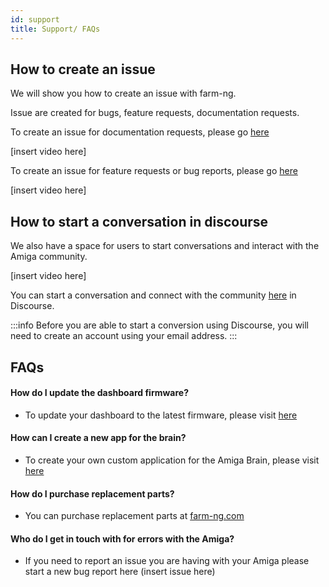 ```yaml
---
id: support
title: Support/ FAQs
---
```


## How to create an issue

We will show you how to create an issue with farm-ng.

Issue are created for bugs, feature requests, documentation requests.

To create an issue for documentation requests, please go [here](https://github.com/farm-ng/amiga-dev-kit/issues/new/choose)

[insert video here]

To create an issue for feature requests or bug reports, please go [here](https://github.com/farm-ng/farm-ng-amiga/issues/new)

[insert video here]


## How to start a conversation in discourse
We also have a space for users to start conversations and interact with the Amiga community.


[insert video here]

You can start a conversation and connect with the community [here](https://discourse.farm-ng.com/) in Discourse.

:::info
Before you are able to start a conversion using Discourse, you will need to create an account using your email address.
:::

## FAQs

#### How do I update the dashboard firmware?

- To update your dashboard to the latest firmware, please visit [here](https://amiga.farm-ng.com/docs/dashboard/dashboard-fw#wired-updates)

#### How can I create a new app for the brain?

- To create your own custom application for the Amiga Brain, please visit [here](https://amiga.farm-ng.com/docs/brain/brain-apps)

#### How do I purchase replacement parts?

- You can purchase replacement parts at [farm-ng.com](https://farm-ng.com)


#### Who do I get in touch with for errors with the Amiga?

- If you need to report an issue you are having with your Amiga please start a new bug report here (insert issue here)









